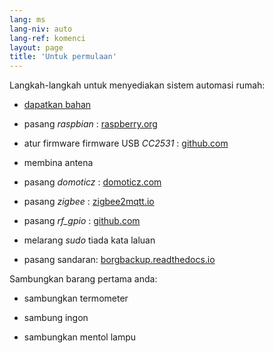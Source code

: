 ```yaml
---
lang: ms
lang-niv: auto
lang-ref: komenci
layout: page
title: 'Untuk permulaan'
---
```


Langkah-langkah untuk menyediakan sistem automasi rumah:  

* [dapatkan bahan](_posts/2020-08-31-aparataro.md)

* pasang _raspbian_ : [raspberry.org](https://www.raspberrypi.org/documentation/installation/installing-images/README.md)

* atur firmware firmware USB _CC2531_ : [github.com](https://github.com/jmichault/flash_cc2531)

* membina antena

* pasang _domoticz_ : [domoticz.com](https://www.domoticz.com/wiki/Raspberry_Pi)

* pasang _zigbee_ : [zigbee2mqtt.io](https://www.zigbee2mqtt.io/getting_started/running_zigbee2mqtt.html)

* pasang _rf_gpio_ : [github.com](https://github.com/jmichault/rf_gpio/blob/master/LeguMin.md)

* melarang _sudo_ tiada kata laluan

* pasang sandaran: [borgbackup.readthedocs.io](https://borgbackup.readthedocs.io/en/stable/installation.html)


Sambungkan barang pertama anda:  
* sambungkan termometer

* sambung ingon

* sambungkan mentol lampu


